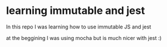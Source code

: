 # learning immutable and jest
In this repo I was learning how to use immutable JS and jest

at the beggining I was using mocha but is much nicer with jest :)